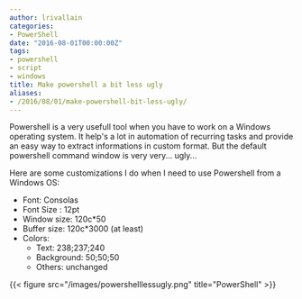 ```yaml
---
author: lrivallain
categories:
- PowerShell
date: "2016-08-01T00:00:00Z"
tags:
- powershell
- script
- windows
title: Make powershell a bit less ugly
aliases: 
- /2016/08/01/make-powershell-bit-less-ugly/
---
```


Powershell is a very usefull tool when you have to work on a Windows operating system. It help's a lot in automation of recurring tasks and provide an easy way to extract informations in custom format. But the default powershell command window is very very... ugly...

Here are some customizations I do when I need to use Powershell from a Windows OS:

* Font: Consolas
* Font Size : 12pt
* Window size: 120c*50
* Buffer size: 120c*3000 (at least)
* Colors:
  * Text: 238;237;240
  * Background: 50;50;50
  * Others: unchanged

{{< figure src="/images/powershelllessugly.png" title="PowerShell" >}}

